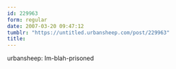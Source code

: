 ```yaml
---
id: 229963
form: regular
date: 2007-03-20 09:47:12
tumblr: "https://untitled.urbansheep.com/post/229963"
title:
---
```


<p>urbansheep: Im-blah-prisoned</p>

